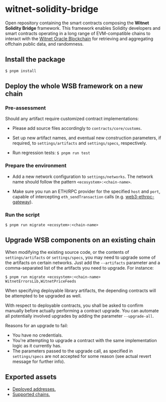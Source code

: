 # witnet-solidity-bridge

Open repository containing the smart contracts composing the **Witnet Solidity Bridge** framework. This framework enables Solidity developers and smart contracts operating in a long range of EVM-compatible chains to interact with the [Witnet Oracle Blockchain](https://witnet.io) for retrieving and aggregating offchain public data, and randomness.

## Install the package

`$ pnpm install`

## Deploy the whole WSB framework on a new chain

### Pre-assessment

Should any artifact require customized contract implementations:

- Please add source files accordingly to `contracts/core/customs`.

- Set up new artifact names, and eventual new construction parameters, if required, to `settings/artifacts` and `settings/specs`, respectively. 

- Run regression tests: `$ pnpm run test`


### Prepare the environment

- Add a new network configuration to `settings/networks`. The network name should follow the pattern `<ecosystem>:<chain-name>`.

- Make sure you run an ETH/RPC provider for the specified `host` and `port`, capable of intercepting `eth_sendTransaction` calls (e.g. [web3-ethrpc-gateway](https://github.io/witnet/web3-jsonrpc-gateway)).

### Run the script

`$ pnpm run migrate <ecosytem>:<chain-name>`

## Upgrade WSB components on an existing chain

When modifying the existing source code, or the contents of `settings/artifacts` or `settings/specs`, you may need to upgrade some of the artifacts on certain networks. Just add the `--artifacts` parameter and a comma-separated list of the artifacts you need to upgrade. For instance:

`$ pnpm run migrate <ecosystem>:<chain-name> WitnetErrorsLib,WitnetPriceFeeds`

When specifying deployable library artifacts, the depending contracts will be attempted to be upgraded as well.

With respect to deployable contracts, you shall be asked to confirm manually before actually performing a contract upgrade. You can automate all potentially involved upgrades by adding the parameter `--upgrade-all`. 

Reasons for an upgrade to fail:
- You have no credentials.
- You're attempting to upgrade a contract with the same implementation logic as it currently has. 
- The parameters passed to the upgrade call, as specified in `settings/specs` are not accepted for some reason (see actual revert message for further info).

## Exported assets

- [Deployed addresses.]("./migrations/addresses.json")
- [Supported chains.]("./settings/networks/index.js")

